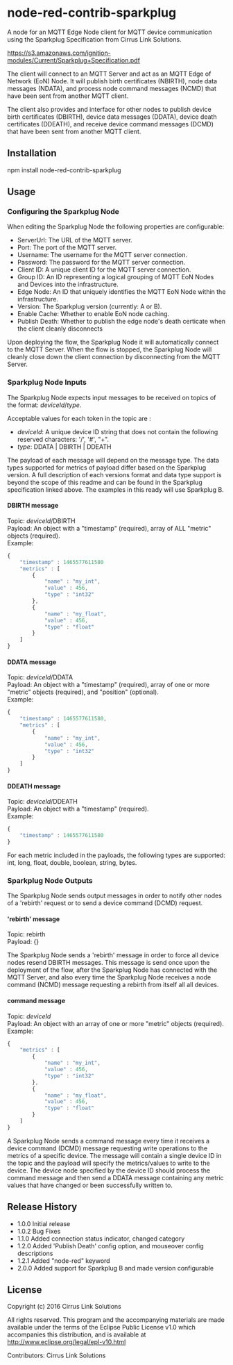 node-red-contrib-sparkplug
=========

A node for an MQTT Edge Node client for MQTT device communication using the
Sparkplug Specification from Cirrus Link Solutions.  

https://s3.amazonaws.com/ignition-modules/Current/Sparkplug+Specification.pdf

The client will connect to an MQTT Server and act as an MQTT Edge of Network
(EoN) Node.  It will publish birth certificates (NBIRTH), node data messages
(NDATA), and process node command messages (NCMD) that have been sent from
another MQTT client.

The client also provides and interface for other nodes to publish device birth
certificates (DBIRTH), device data messages (DDATA), device death certificates
(DDEATH), and receive device command messages (DCMD) that have been sent from
another MQTT client.

## Installation

  npm install node-red-contrib-sparkplug

## Usage

### Configuring the Sparkplug Node

When editing the Sparkplug Node the following properties are configurable:

* ServerUrl: The URL of the MQTT server.
* Port: The port of the MQTT server.
* Username: The username for the MQTT server connection.
* Password: The password for the MQTT server connection.
* Client ID: A unique client ID for the MQTT server connection.
* Group ID: An ID representing a logical grouping of MQTT EoN Nodes and Devices
  into the infrastructure.
* Edge Node: An ID that uniquely identifies the MQTT EoN Node within the
  infrastructure.
* Version: The Sparkplug version (currently: A or B).
* Enable Cache: Whether to enable EoN node caching.
* Publish Death: Whether to publish the edge node's death certicate when the 
  client cleanly disconnects

Upon deploying the flow, the Sparkplug Node it will automatically connect to
the MQTT Server. When the flow is stopped, the Sparkplug Node will cleanly close
down the client connection by disconnecting from the MQTT Server.

### Sparkplug Node Inputs

The Sparkplug Node expects input messages to be received on topics of the
format:  *deviceId*/*type*.

Acceptable values for each token in the topic are :

 * *deviceId*: A unique device ID string that does not contain the following
   reserved characters: '/', '#', "+".
 * *type*: DDATA | DBIRTH | DDEATH

The payload of each message will depend on the message type.  The data types 
supported for metrics of payload differ based on the Sparkplug version. A full 
description of each versions format and data type support is beyond the scope of 
this readme and can be found in the Sparkplug specification linked above. The 
examples in this ready will use Sparkplug B.

#### DBIRTH message

Topic:  *deviceId*/DBIRTH  
Payload:  An object with a "timestamp" (required), array of ALL "metric" objects
         (required).  
Example:

```javascript
{
    "timestamp" : 1465577611580
    "metrics" : [
        {
            "name" : "my_int",
            "value" : 456,
            "type" : "int32"
        },
        {
            "name" : "my_float",
            "value" : 456,
            "type" : "float"
        }
    ]
}
```

#### DDATA message

Topic: *deviceId*/DDATA  
Payload: An object with a "timestamp" (required), array of one or more "metric"
         objects (required), and "position" (optional).  
Example:

```javascript
{
    "timestamp" : 1465577611580,
    "metrics" : [
        {
            "name" : "my_int",
            "value" : 456,
            "type" : "int32"
        }
    ]
}
```

#### DDEATH message

Topic: *deviceId*/DDEATH  
Payload: An object with a "timestamp" (required).  
Example:

```javascript
{
    "timestamp" : 1465577611580
}
```

For each metric included in the payloads, the following types are supported:
int, long, float, double, boolean, string, bytes.

### Sparkplug Node Outputs

The Sparkplug Node sends output messages in order to notify other nodes of a
'rebirth' request or to send a device command (DCMD) request.

#### 'rebirth' message

Topic: rebirth  
Payload: {}

The Sparkplug Node sends a 'rebirth' message in order to force all device nodes
resend DBIRTH messages. This message is send once upon the deployment of the
flow, after the Sparkplug Node has connected with the MQTT Server, and also
every time the Sparkplug Node receives a node command (NCMD) message requesting
a rebirth from itself all all devices.

#### command message

Topic: *deviceId*  
Payload: An object with an array of one or more "metric" objects (required).  
Example:

```javascript
{
    "metrics" : [
        {
            "name" : "my_int",
            "value" : 456,
            "type" : "int32"
        },
        {
            "name" : "my_float",
            "value" : 456,
            "type" : "float"
        }
    ]
}
```

A Sparkplug Node sends a command message every time it receives a device command
(DCMD) message requesting write operations to the metrics of a specific device.
The message will contain a single device ID in the topic and the payload will
specify the metrics/values to write to the device. The device node specified by
the device ID should process the command message and then send a DDATA message
containing any metric values that have changed or been successfully written to.

## Release History

* 1.0.0 Initial release
* 1.0.2 Bug Fixes
* 1.1.0 Added connection status indicator, changed category
* 1.2.0 Added 'Publish Death' config option, and mouseover config descriptions
* 1.2.1 Added "node-red" keyword
* 2.0.0 Added support for Sparkplug B and made version configurable

## License

Copyright (c) 2016 Cirrus Link Solutions

All rights reserved. This program and the accompanying materials
are made available under the terms of the Eclipse Public License v1.0
which accompanies this distribution, and is available at
http://www.eclipse.org/legal/epl-v10.html

Contributors: Cirrus Link Solutions
